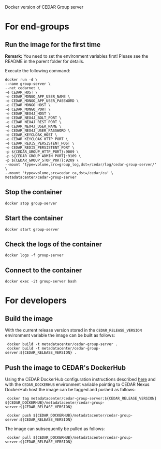 Docker version of CEDAR Group server

# For end-groups

## Run the image for the first time

**Remark:** You need to set the environment variables first! Please see the README in the parent folder for details.

Execute the following command:

````
docker run -d \
--name group-server \
--net cedarnet \
-e CEDAR_HOST \
-e CEDAR_MONGO_APP_USER_NAME \
-e CEDAR_MONGO_APP_USER_PASSWORD \
-e CEDAR_MONGO_HOST \
-e CEDAR_MONGO_PORT \
-e CEDAR_NEO4J_HOST \
-e CEDAR_NEO4J_BOLT_PORT \
-e CEDAR_NEO4J_REST_PORT \
-e CEDAR_NEO4J_USER_NAME \
-e CEDAR_NEO4J_USER_PASSWORD \
-e CEDAR_KEYCLOAK_HOST \
-e CEDAR_KEYCLOAK_HTTP_PORT \
-e CEDAR_REDIS_PERSISTENT_HOST \
-e CEDAR_REDIS_PERSISTENT_PORT \
-p ${CEDAR_GROUP_HTTP_PORT}:9009 \
-p ${CEDAR_GROUP_ADMIN_PORT}:9109 \
-p ${CEDAR_GROUP_STOP_PORT}:9209 \
--mount 'type=volume,src=group_log,dst=/cedar/log/cedar-group-server/' \
--mount 'type=volume,src=cedar_ca,dst=/cedar/ca' \
metadatacenter/cedar-group-server
````

## Stop the container

    docker stop group-server

## Start the container

    docker start group-server

## Check the logs of the container

    docker logs -f group-server

## Connect to the container

    docker exec -it group-server bash

# For developers

## Build the image

With the current release version stored in the `CEDAR_RELEASE_VERSION` environment variable the image can be built as follows:

     docker build -t metadatacenter/cedar-group-server .
     docker build -t metadatacenter/cedar-group-server:${CEDAR_RELEASE_VERSION} .

## Push the image to CEDAR's DockerHub

Using the CEDAR DockerHub configuration instructions described [here](https://github.com/metadatacenter/cedar-conf/wiki/Configuring-Docker-to-use-the-CEDAR-Nexus-DockerHub) and with the `CEDAR_DOCKERHUB` environment variable pointing to CEDAR Nexus DockerHub host the image can be tagged and pushed as follows:

     docker tag metadatacenter/cedar-group-server:${CEDAR_RELEASE_VERSION} ${CEDAR_DOCKERHUB}/metadatacenter/cedar-group-server:${CEDAR_RELEASE_VERSION}

     docker push ${CEDAR_DOCKERHUB}/metadatacenter/cedar-group-server:${CEDAR_RELEASE_VERSION}

The image can subsequently be pulled as follows:

     docker pull ${CEDAR_DOCKERHUB}/metadatacenter/cedar-group-server:${CEDAR_RELEASE_VERSION}
